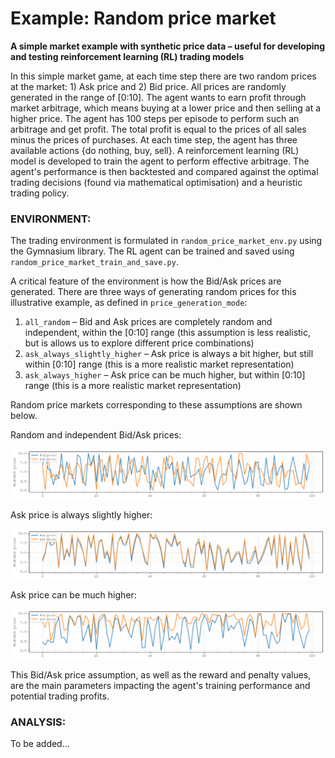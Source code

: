 # Example: Random price market
**A simple market example with synthetic price data – useful for developing and testing reinforcement learning (RL) trading models**

In this simple market game, at each time step there are two random prices at the market: 1) Ask price and 2) Bid price.
All prices are randomly generated in the range of [0:10].
The agent wants to earn profit through market arbitrage, which means buying at a lower price and then selling at a higher price. 
The agent has 100 steps per episode to perform such an arbitrage and get profit. The total profit is equal to the prices of all sales minus the prices of purchases. 
At each time step, the agent has three available actions {do nothing, buy, sell}.
A reinforcement learning (RL) model is developed to train the agent to perform effective arbitrage.
The agent's performance is then backtested and compared against the optimal trading decisions (found via mathematical optimisation) and a heuristic trading policy.


### ENVIRONMENT:
The trading environment is formulated in `random_price_market_env.py` using the Gymnasium library.
The RL agent can be trained and saved using `random_price_market_train_and_save.py`.

A critical feature of the environment is how the Bid/Ask prices are generated. There are three ways of generating random prices for this illustrative example, as defined in `price_generation_mode`:
1. `all_random` – Bid and Ask prices are completely random and independent, within the [0:10] range (this assumption is less realistic, but is allows us to explore different price combinations)  
2. `ask_always_slightly_higher` – Ask price is always a bit higher, but still within [0:10] range (this is a more realistic market representation)  
3. `ask_always_higher` – Ask price can be much higher, but within [0:10] range (this is a more realistic market representation)

Random price markets corresponding to these assumptions are shown below.

Random and independent Bid/Ask prices:
<p align="center">
  <img src="prices_example_all_random.png"/>
</p>
Ask price is always slightly higher:
<p align="center">
  <img src="prices_example_ask_always_slightly_higher.png"/>
</p>
Ask price can be much higher:
<p align="center">
  <img src="prices_example_ask_always_higher.png"/>
</p>

This Bid/Ask price assumption, as well as the reward and penalty values, are the main parameters impacting the agent's training performance and potential trading profits.

### ANALYSIS:
To be added...


